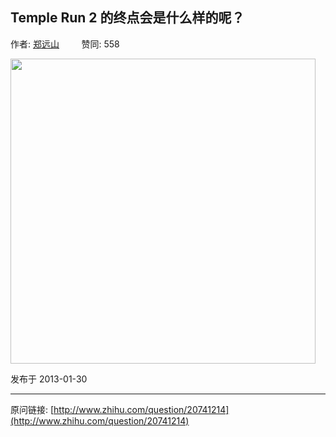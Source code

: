 ## Temple Run 2 的终点会是什么样的呢？

作者: [郑远山](http://www.zhihu.com/people/zheng-yuan-shan)&nbsp;&nbsp;&nbsp;&nbsp;&nbsp;&nbsp;&nbsp;&nbsp; 赞同: 558


<img src="http://pic3.zhimg.com/74f36e8408a04f9123925d45bfd161e2_b.jpg" data-rawwidth="488" data-rawheight="260" class="origin_image zh-lightbox-thumb" width="488" data-original="http://pic3.zhimg.com/74f36e8408a04f9123925d45bfd161e2_r.jpg">



发布于 2013-01-30



---
原问链接: [http://www.zhihu.com/question/20741214](http://www.zhihu.com/question/20741214)